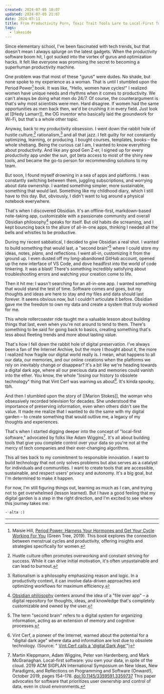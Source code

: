 ```yaml
---
created: 2024-07-05 18:07
updated: 2024-07-05 21:07
date: 2024-03-11
title: From Productivity Porn, Toxic Trait Tools Lore to Local-First Tools and Digital Preservation
tags:
  - lakeside
---
```


Since elementary school, I've been fascinated with tech trends, but that doesn't mean I always splurge on the latest gadgets. When the productivity software boom hit, I got sucked into the vortex of gurus and optimization hacks. It felt like everyone was promising the secret to becoming a superhuman productivity machine.

One problem was that most of these "gurus" were dudes. No shade, but none spoke to my experience as a woman. That is until I stumbled upon the Period Power[^1] book. It was like, "Hello, women have cycles!" I realized women have unique needs and rhythms when it comes to productivity. We can't always be doing what men do 24/7. Of course, the counterargument is that's why most scientists were men. Hard disagree. If women had the same opportunities as men back then, we'd be crushing it in every field. Just look at [[Hedy Lamarr]], the OG inventor who basically laid the groundwork for Wi-Fi, but that's a whole other topic.

Anyway, back to my productivity obsession. I went down the rabbit hole of hustle culture,[^2] rationalism,[^3] and all that jazz. I felt guilty for not constantly optimizing, learning, or producing. I bought courses, templates, books – the whole shebang. Being the curious cat I am, I wanted to know everything about productivity. And like any good Gen Z-er, I signed up for every productivity app under the sun, got beta access to most of the shiny new tools, and became the go-to person for recommending solutions to my team.

But soon, I found myself drowning in a sea of apps and platforms. I was constantly switching between them, juggling subscriptions, and worrying about data ownership. I wanted something simpler, more sustainable, something that would last. Something like my childhood diary, which I still have to this day. But, obviously, I didn't want to lug around a physical notebook everywhere.

That's when I discovered Obsidian. It's an offline-first, markdown-based note-taking app, customizable with a passionate community and overall Obsidian philosophy[^4] speaks for itself. But old habits die screaming, and I kept bouncing back to the allure of all-in-one apps, thinking I needed all the bells and whistles to be productive.

During my recent sabbatical, I decided to give Obsidian a real shot. I wanted to build something that would last, a "second brain"[^5] where I could store my ideas, notes, _plans_, and reflections. I went all-in, customizing it from the ground up. I even dusted off my long-abandoned GitHub account, opened up the new interface of VS Code, and dove headfirst into the world of code tinkering. It was a blast! There's something incredibly satisfying about troubleshooting errors and watching your creation come to life.


Then it hit me: I wasn't searching for an all-in-one app. I wanted something that would stand the test of time. Software comes and goes, but my thoughts and ideas are here to stay and my files and data should last forever. It seems obvious now, but I couldn't articulate it before. Obsidian gave me the freedom to own my data and create a system that truly worked for me.


This whole rollercoaster ride taught me a valuable lesson about building things that last, even when you're not around to tend to them. There's something to be said for going back to basics, creating something that's less about fleeting trends and more about lasting value.

That's how I fell down the rabbit hole of digital preservation. I've always been a fan of the Internet Archive, but the more I thought about it, the more I realized how fragile our digital world really is. I mean, what happens to all our data, our memories, and our online creations when the platforms we rely on inevitably change or disappear? It's a bit like we're heading towards a digital dark age, where all our precious data and memories could vanish into the ether. You know, the whole "losing our history to obsolete technology" thing that Vint Cerf was warning us about[^6]. It's kinda spooky, tbh.

And then I stumbled upon the story of [[Marion Stokes]], the woman who obsessively recorded television for decades. She understood the importance of preserving information, even when others didn't see the value. It made me realize that I wanted to do the same with my digital garden – to create something that would outlive me, a legacy of my thoughts and experiences.

That's when I started digging deeper into the concept of "local-first software," advocated by folks like Adam Wiggins[^7]. It's all about building tools that give you complete control over your data so you're not at the mercy of tech companies and their ever-changing algorithms.

This all ties back to my commitment to responsible innovation. I want to build technology that not only solves problems but also serves as a catalyst for individuals and communities. I want to create tools that are accessible, sustainable, and respect users' privacy and autonomy. It's a big goal, but I'm determined to make it happen.

For now, I'm still figuring things out, learning as much as I can, and trying not to get overwhelmed (lesson learned). But I have a good feeling that my digital garden is a step in the right direction, and I'm excited to see where this journey takes me.

```poetry
- alta :) 
```

-----

[^1]: Maisie Hill, [Period Power: Harness Your Hormones and Get Your Cycle Working For You](https://www.goodreads.com/book/show/40653191-period-power) (Green Tree, 2019). This book explores the connection between menstrual cycles and productivity, offering insights and strategies specifically for women.
[^2]: Hustle culture often promotes overworking and constant striving for success. While it can drive initial motivation, it's often unsustainable and can lead to burnout.
[^3]: Rationalism is a philosophy emphasizing reason and logic. In a productivity context, it can involve data-driven approaches and optimizing workflows for maximum efficiency.
[^4]: [Obsidian philosophy](https://obsidian.md/about) centers around the idea of a "file over app" – a digital repository for thoughts, ideas, and knowledge that's completely customizable and owned by the user.
[^5]:  The term "second brain" refers to a digital system for organizing information, acting as an extension of memory and cognitive processes.
[^6]: Vint Cerf, a pioneer of the Internet, warned about the potential for a "digital dark age" where data and information are lost due to obsolete technology. (Source: " [Vint Cerf calls a 'digital Dark Age'](https://www.bbc.co.uk/news/science-environment-31450389)")
[^7]: Martin Kleppmann, Adam Wiggins, Peter van Hardenberg, and Mark McGranaghan. Local-first software: you own your data, in spite of the cloud. 2019 ACM SIGPLAN International Symposium on New Ideas, New Paradigms, and Reflections on Programming and Software (Onward!), October 2019, pages 154–178. [doi:10.1145/3359591.3359737](https://doi.org/10.1145/3359591.3359737) This paper advocates for software that prioritizes user ownership and control of data, even in cloud environments.

